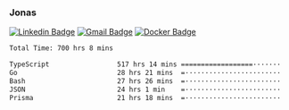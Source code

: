 ### Jonas
[![Linkedin Badge](https://img.shields.io/badge/-Jonas%20Neto-9933F7?style=flat-square&logo=Linkedin&logoColor=white&link=https://www.linkedin.com/in/jonas-nogueira-neto/)](https://www.linkedin.com/in/jonas-nogueira-neto/)
[![Gmail Badge](https://img.shields.io/badge/-nogueiraneto.jonas@gmail.com-9933F7?style=flat-square&logo=Gmail&logoColor=white&link=mailto:nogueiraneto.jonas@gmail.com)](mailto:nogueiraneto.jonas@gmail.com)
[![Docker Badge](https://img.shields.io/badge/-DockerHub-9933F7?style=flat-square&logo=Docker&logoColor=white&link=https://hub.docker.com/u/jonasssneto)](https://hub.docker.com/u/jonasssneto)


<!--START_SECTION:waka-->

```txt
Total Time: 700 hrs 8 mins

TypeScript                 517 hrs 14 mins ==================·······   73.09 %
Go                         28 hrs 21 mins  =························   04.01 %
Bash                       27 hrs 26 mins  =························   03.88 %
JSON                       24 hrs 1 min    =························   03.39 %
Prisma                     21 hrs 18 mins  =························   03.01 %
```

<!--END_SECTION:waka-->
###
